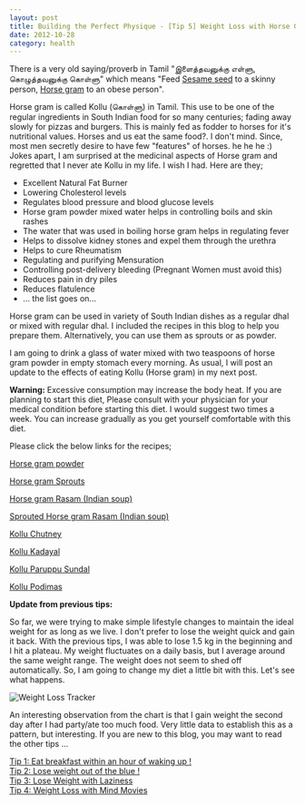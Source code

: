 ```yaml
---
layout: post
title: Building the Perfect Physique - [Tip 5] Weight Loss with Horse Gram
date: 2012-10-28
category: health
---
```


There is a very old saying/proverb in Tamil "&#2951;&#2995;&#3016;&#2980;&#3021;&#2980;&#2997;&#2985;&#3009;&#2965;&#3021;&#2965;&#3009; &#2958;&#2995;&#3021;&#2995;&#3009;, &#2965;&#3018;&#2996;&#3009;&#2980;&#3021;&#2980;&#2997;&#2985;&#3009;&#2965;&#3021;&#2965;&#3009; &#2965;&#3018;&#2995;&#3021;&#2995;&#3009;" which means "Feed [Sesame seed](http://en.wikipedia.org/wiki/Sesame_seed) to a skinny person, [Horse gram](http://en.wikipedia.org/wiki/Horse_gram) to an obese person".  
  
Horse gram is called Kollu (&#2965;&#3018;&#2995;&#3021;&#2995;&#3009;) in Tamil. This use to be one of the regular ingredients in South Indian food for so many centuries; fading away slowly for pizzas and burgers. This is mainly fed as fodder to horses for it's nutritional values. Horses and us eat the same food?. I don't mind. Since, most men secretly desire to have few "features" of horses. he he he :) Jokes apart, I am surprised at the medicinal aspects of Horse gram and regretted that I never ate Kollu in my life. I wish I had. Here are they;  
  
* Excellent Natural Fat Burner  
* Lowering Cholesterol levels  
* Regulates blood pressure and blood glucose levels  
* Horse gram powder mixed water helps in controlling boils and skin rashes  
* The water that was used in boiling horse gram helps in regulating fever  
* Helps to dissolve kidney stones and expel them through the urethra  
* Helps to cure Rheumatism  
* Regulating and purifying Mensuration  
* Controlling post-delivery bleeding (Pregnant Women must avoid this)  
* Reduces pain in dry piles  
* Reduces flatulence  
* ... the list goes on...  
  
Horse gram can be used in variety of South Indian dishes as a regular dhal or mixed with regular dhal. I included the recipes in this blog to help you prepare them. Alternatively, you can use them as sprouts or as powder.  
  
I am going to drink a glass of water mixed with two teaspoons of horse gram powder in empty stomach every morning. As usual, I will post an update to the effects of eating Kollu (Horse gram) in my next post.  
  
**Warning:** Excessive consumption may increase the body heat. If you are planning to start this diet, Please consult with your physician for your medical condition before starting this diet. I would suggest two times a week. You can increase gradually as you get yourself comfortable with this diet.  
  
Please click the below links for the recipes;  
  
[Horse gram powder](http://rascookbook.blogspot.co.uk/2012/04/kollu-podi-horsegram-powder.html)  

[Horse gram Sprouts](http://marudhuskitchen.com/www/making-sproutshow-to-make-horse-gram-sprouts/)  
  
[Horse gram Rasam (Indian soup)](http://rascookbook.blogspot.co.uk/2012/02/kolluhoresgram-rasam.html)  
  
[Sprouted Horse gram Rasam (Indian soup)](http://en.petitchef.com/recipes/sprouted-horsegram-kollu-rasam-without-rasam-powder-fid-1056568)  

[Kollu Chutney](http://www.sashirecipes.com/kollu-chutney-horse-gram-chutney.html)  
  
[Kollu Kadayal](http://www.ohtastensee.com/2010/09/24/kollu-kadayal-and-kollu-rasamhorsegram-dal-and-soup/)  
  
[Kollu Paruppu Sundal](http://www.sharmispassions.com/2012/05/kollu-rasam-kollu-sundal-kollu-recipes.html)  

[Kollu Podimas](http://rivr.sulekha.com/kollu-podimas_592638_blog)  
  
**Update from previous tips:**  
  
So far, we were trying to make simple lifestyle changes to maintain the ideal weight for as long as we live. I don't prefer to lose the weight quick and gain it back. With the previous tips, I was able to lose 1.5 kg in the beginning and I hit a plateau. My weight fluctuates on a daily basis, but I average around the same weight range. The weight does not seem to shed off automatically. So, I am going to change my diet a little bit with this. Let's see what happens.  
  
![Weight Loss Tracker]({{site.img-path}}/weight-loss-tracker.jpg)  

An interesting observation from the chart is that I gain weight the second day after I had party/ate too much food. Very little data to establish this as a pattern, but interesting. If you are new to this blog, you may want to read the other tips ...  
  
[Tip 1: Eat breakfast within an hour of waking up !]({{site.url}}/building-the-perfect-physique-tip-1-eat-breakfast-within-an-hour-of-waking-up/)  
[Tip 2: Lose weight out of the blue !]({{site.url}}/building-the-perfect-physique-tip-2-lose-weight-out-of-the-blue/)  
[Tip 3: Lose Weight with Laziness]({{site.url}}/building-the-perfect-physique-tip-3-lose-weight-with-laziness/)  
[Tip 4: Weight Loss with Mind Movies]({{site.url}}/building-the-perfect-physique-tip-4-weight-loss-with-mind-movies/)  
  

